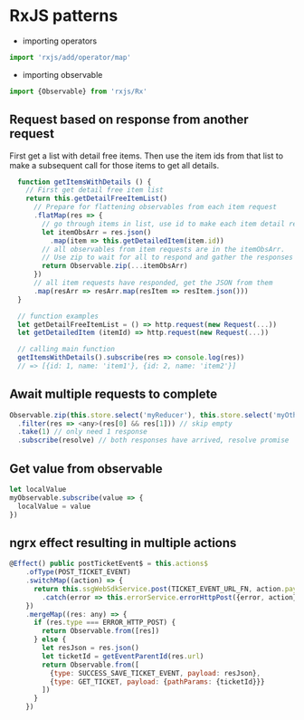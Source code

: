 # RxJS patterns

- importing operators

```javascript
import 'rxjs/add/operator/map'
```

- importing observable
```javascript
import {Observable} from 'rxjs/Rx'
```

## Request based on response from another request

First get a list with detail free items. Then use the item ids from that list to make a subsequent call for those items to get all details.

```javascript
  function getItemsWithDetails () {
    // First get detail free item list
    return this.getDetailFreeItemList()
      // Prepare for flattening observables from each item request
      .flatMap(res => {
        // go through items in list, use id to make each item detail request
        let itemObsArr = res.json()
          .map(item => this.getDetailedItem(item.id))
        // all observables from item requests are in the itemObsArr.
        // Use zip to wait for all to respond and gather the responses in an array
        return Observable.zip(...itemObsArr)
      })
      // all item requests have responded, get the JSON from them
      .map(resArr => resArr.map(resItem => resItem.json()))
  }

  // function examples
  let getDetailFreeItemList = () => http.request(new Request(...))
  let getDetailedItem (itemId) => http.request(new Request(...))

  // calling main function
  getItemsWithDetails().subscribe(res => console.log(res))
  // => [{id: 1, name: 'item1'}, {id: 2, name: 'item2'}]

```

## Await multiple requests to complete

```javascript
Observable.zip(this.store.select('myReducer'), this.store.select('myOtherReducer'))
  .filter(res => <any>(res[0] && res[1])) // skip empty
  .take(1) // only need 1 response
  .subscribe(resolve) // both responses have arrived, resolve promise
```

## Get value from observable

```javascript
let localValue
myObservable.subscribe(value => {
  localValue = value
})
```

## ngrx effect resulting in multiple actions

```javascript
@Effect() public postTicketEvent$ = this.actions$
    .ofType(POST_TICKET_EVENT)
    .switchMap((action) => {
      return this.ssgWebSdkService.post(TICKET_EVENT_URL_FN, action.payload)
        .catch(error => this.errorService.errorHttpPost({error, action}))
    })
    .mergeMap((res: any) => {
      if (res.type === ERROR_HTTP_POST) {
        return Observable.from([res])
      } else {
        let resJson = res.json()
        let ticketId = getEventParentId(res.url)
        return Observable.from([
          {type: SUCCESS_SAVE_TICKET_EVENT, payload: resJson},
          {type: GET_TICKET, payload: {pathParams: {ticketId}}}
        ])
      }
    })
```
